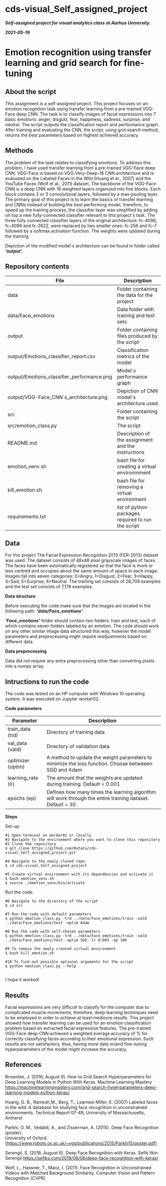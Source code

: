 # cds-visual_Self_assigned_project


***Self-assigned project for visual analytics class at Aarhus University.***

***2021-05-19***



#  Emotion recognition using transfer learning and grid search for fine-tuning 

## About the script


This assignment is a self-assigned project. This project focuses on an emotion recognition task using transfer learning from a pre-trained VGG-Face deep CNN. The task is to classify images of facial expressions into 7 basic emotions: anger, disgust, fear, happiness, sadness, surprise, and neutral. The script outputs the classification report and performance graph. After training and evaluating the CNN, the script, using grid search method, returns the best parameters based on highest achieved accuracy.


## Methods

The problem of the task relates to classifying emotions. To address this problem, I have used transfer learning from a pre-trained VGG-Face deep CNN. VGG-Face is based on  VGG-Very-Deep-16 CNN architecture and is evaluated on the Labeled Faces in the Wild (Huang et al., 2007) and the YouTube Faces (Wolf et al., 2011) dataset. The backbone of the VGG-Face CNN is a deep CNN with 18 weighted layers organized into five blocks. Each block contains 2 or 3 convolutional layers, followed by a max-pooling layer.  The primary goal of this project is to learn the basics of transfer learning and CNNs instead of building the best performing model, therefore, to speed up the training process, the classifier layer was simplified by adding on top a new fully-connected classifier relevant to this project´s task. The three fully connected classifier layers of the original architecture: fc-4096, fc-4096 and fc-2622, were replaced by two smaller ones: fc-256 and fc-7 followed by a softmax activation function. The weights were updated during the training. 

Depiction of the modified model´s architecture can be found in folder called ***'output'***.


## Repository contents

| File | Description |
| --- | --- |
| data | Folder containing the data for the project |
| data/Face_emotions | Data folder with training and test sets |
| output | Folder containing files produced by the script |
| output/Emotions_classifier_report.csv | Classification metrics of the model |
| output/Emotions_classifier_performance.png | Model´s performance graph |
| output/VGG-Face_CNN´s_architecture.png | Depiction of CNN model´s architecture used |
| src | Folder containing the script |
| src/emotion_class.py | The script |
| README.md | Description of the assignment and the instructions |
| emotion_venv.sh | bash file for creating a virtual environmment  |
| kill_emotion.sh | bash file for removing a virtual environment |
| requirements.txt| list of python packages required to run the script |



## Data

For this project The Facial Expression Recognition 2013 (FER-2013) dataset was used. The dataset consists of 48x48 pixel grayscale images of faces. The faces have been automatically registered so that the face is more or less centred and occupies about the same amount of space in each image. Images fall into seven categories: 0=Angry, 1=Disgust, 2=Fear, 3=Happy, 4=Sad, 5=Surprise, 6=Neutral. The training set consists of 28,709 examples and the test set consists of 7,178 examples.

__Data structure__

Before executing the code make sure that the images are located in the following path: ***'data/Face_emotions'***

***'Face_emotions'*** folder should contain two folders: train and test, each of which contains seven folders labeled by an emotion.
The code should work on any other similar image data structured this way, however the model parameters and preprocessing might require readjustments based on different data.


__Data preprocessing__

Data did not require any extra preprocessing other than converting pixels into a numpy array.



## Intructions to run the code

The code was tested on an HP computer with Windows 10 operating system. It was executed on Jupyter worker02.

__Code parameters__


| Parameter | Description |
| --- | --- |
| train_data  (trd) | Directory of training data |
| val_data (vald) | Directory of validation data |
| optimizer (optim) | A method to update the weight parameters to minimize the loss function. Choose betweeen SGD and Adam |
| learning_rate (lr) |The amount that the weights are updated during training. Default = 0.001 |
| epochs (ep) |Defines how many times the learning algorithm will work through the entire training dataset. Default = 30 |


__Steps__

Set-up:

```
#1 Open terminal on worker02 or locally
#2 Navigate to the environment where you want to clone this repository
#3 Clone the repository
$ git clone https://github.com/Rutatu/cds-visual_Self_assigned_project.git  

#4 Navigate to the newly cloned repo
$ cd cds-visual_Self_assigned_project

#5 Create virtual environment with its dependencies and activate it
$ bash emotion_venv.sh
$ source ./emotion_venv/bin/activate

``` 

Run the code:

```
#6 Navigate to the directory of the script
$ cd src

#7 Run the code with default parameters
$ python emotion_class.py -trd ../data/Face_emotions/train -vald ../data/Face_emotions/test -optim Adam

#8 Run the code with self-chosen parameters
$ python emotion_class.py -trd ../data/Face_emotions/train -vald ../data/Face_emotions/test -optim SGD -lr 0.003 -ep 100

#9 To remove the newly created virtual environment
$ bash kill_emotion.sh

#10 To find out possible optional arguments for the script
$ python emotion_class.py --help


 ```

I hope it worked!


## Results

Facial expressions are very difficult to classify for the computer due to complicated muscle movements, therefore, deep learning techniques need to be employed in order to achieve at least mediocre results. This project showed how transfer learning can be used for an emotion classification problem based on extracted facial expression features. The pre-trained VGG-Face deep CNN achieved a weighted average accuracy of % for correctly classifying faces according to their emotional expression. Such results are not satisfactory, thus, having more data or/and fine-tuning hyperparameters of the model might increase the accuracy.



## References

Brownlee, J. (2016, August 9). How to Grid Search Hyperparameters for Deep Learning Models in Python With Keras. Machine Learning Mastery  https://machinelearningmastery.com/grid-search-hyperparameters-deep-learning-models-python-keras/

Huang, G. B., Ramesh,M., Berg, T., Learned-Miller, E. (2007)  Labeled faces in the wild: A database for studying face recognition in unconstrained environments. Technical Report 07-49, University of Massachusetts, Amherst

Parkhi, O. M.,  Vedaldi, A., and Zisserman, A. (2015). Deep Face Recognition (poster).  
University of Oxford. [https://www.robots.ox.ac.uk/~vgg/publications/2015/Parkhi15/poster.pdf]

Serengil, S. (2018, August 6). Deep Face Recognition with Keras. Sefik Ilkin Serengil
https://sefiks.com/2018/08/06/deep-face-recognition-with-keras/

Wolf, L., Hassner, T., Maoz, I. (2011). Face Recognition in Unconstrained Videos with Matched Background Similarity. Computer Vision and Pattern Recognition (CVPR)




